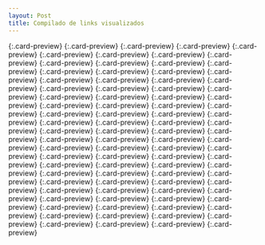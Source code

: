 ```yaml
---
layout: Post
title: Compilado de links visualizados
---
```

[](https://www.gatesnotes.com/About-Bill-Gates/Best-Books-2017){:.card-preview}
[](https://dev.to/tamasrev/how-to-debug-in-production-4f8){:.card-preview}
[](https://medium.com/ant-design/announcing-ant-design-3-0-70e3e65eca0c){:.card-preview}
[](https://medium.freecodecamp.org/the-secret-to-being-a-top-developer-is-building-things-heres-a-list-of-fun-apps-to-build-aac61ac0736c?source=rss----336d898217ee---4){:.card-preview}
[](https://medium.freecodecamp.org/how-teams-get-microservices-wrong-from-the-start-51777c99c059){:.card-preview}
[](https://dev.to/nikoheikkila/three-lessons-ive-learned-as-a-professional-web-developer-6mb){:.card-preview}
[](https://www.kiwicampus.com/?ref=producthunt){:.card-preview}
[](https://medium.freecodecamp.org/https-medium-com-samwcoding-how-to-get-your-first-developer-job-in-4-months-ec86da6e5d9a?source=rss----336d898217ee---4){:.card-preview}
[](https://dev.to/ruidfigueiredo/things-you-wanted-to-know-about-storing-passwords-but-were-afraid-to-ask-47f){:.card-preview}
[](https://dev.to/michaeljota/the-github-repos-i-discovered-this-week-iv-9cd){:.card-preview}
[](https://dev.to/kkufieta/til-that-vuejs--firebase-are-awesome-76){:.card-preview}
[](https://dev.to/roger/whats-the-easiest-way-to-put-authentication-into-a-website-40g){:.card-preview}
[](https://dev.to/philnash/advent-of-code-2017-12b){:.card-preview}
[](https://nodejs.org/en/blog/vulnerability/december-2017-security-releases/){:.card-preview}
[](https://collect.chat/templates/?ref=producthunt){:.card-preview}
[](https://dashbouquet.com/blog/frontend-development/javascript-build-tools-and-automation-systems){:.card-preview}
[](https://medium.com/@ericsimons/introducing-turbo-5x-faster-than-yarn-npm-and-runs-natively-in-browser-cc2c39715403){:.card-preview}
[](https://dev.to/jdheywood/the-just-jar-5lo){:.card-preview}
[](https://m.youtube.com/watch?v=kJG-69_UOMY){:.card-preview}
[](https://medium.freecodecamp.org/conquering-the-command-line-f85f5e46c07c?source=rss----336d898217ee---4){:.card-preview}
[](https://medium.freecodecamp.org/how-to-energize-your-scary-terminal-with-helpful-little-scripts-c5ae92c12bfe?source=rss----336d898217ee---4){:.card-preview}
[](https://chatbotsmagazine.com/advanced-chatbot-analytics-and-sentiment-analysis-part-1-17a8e674d7e1){:.card-preview}
[](https://dev.to/aspittel/facial-recognition-in-javascript-using-trackingjs-3l7){:.card-preview}
[](https://medium.freecodecamp.org/so-youre-a-new-software-engineer-let-s-face-some-facts-and-debunk-some-myths-a7beafc701b2){:.card-preview}
[](https://medium.com/@domagojk/patterns-for-designing-flexible-architecture-in-node-js-cqrs-es-onion-7eb10bbefe17){:.card-preview}
[](https://excellentwebworld.com/nodejs-development/){:.card-preview}
[](https://dev.to/yuyatakeyama/how-i-measure-response-times-of-web-apis-using-curl-6nh){:.card-preview}
[](https://medium.freecodecamp.org/use-react-with-next-js-framework-and-how-it-made-my-life-easier-4280b643451?source=rss----336d898217ee---4){:.card-preview}
[](https://dev.to/barryosull/event-granularity-modelling-events-in-event-driven-applications-e50){:.card-preview}
[](https://nemethgergely.com/nodejs-healthcheck-graceful-shutdown/){:.card-preview}
[](https://www.infoq.com/news/2017/10/toyota-way-codeweavers){:.card-preview}
[](https://dev.to/kylegalbraith/the-enormous-diversity-problem-at-aws-reinvent-2017-bd7){:.card-preview}
[](http://www.hiddenbrains.com/angularjs-development.html){:.card-preview}
[](https://medium.freecodecamp.org/how-to-make-your-html-responsive-by-adding-a-single-line-of-css-2a62de81e431?source=rss----336d898217ee---4){:.card-preview}
[](https://dev.to/restoreddev/cherry-picking-in-version-control-93){:.card-preview}
[](https://netz-basis.com/blog/how-i-managed-to-understand-agile){:.card-preview}
[](https://github.com/ossu/computer-science){:.card-preview}
[](https://medium.freecodecamp.org/the-inner-workings-of-the-browser-for-javascript-web-developers-course-d26f11270f41){:.card-preview}
[](https://microlink.js.org/#/){:.card-preview}
[](https://medium.com/@anephenix/useful-tools-for-your-node-js-projects-2018-edition-6a5062f24078){:.card-preview}
[](https://medium.freecodecamp.org/playing-strategy-games-with-minimax-4ecb83b39b4b?source=rss----336d898217ee---4){:.card-preview}
[](https://medium.freecodecamp.org/11-things-i-learned-reading-the-css-grid-specification-fb3983aa5e0?source=rss----336d898217ee---4){:.card-preview}
[](https://www.npmjs.com/package/ignitejs){:.card-preview}
[](https://dev.to/kashifkazi/how-i-measured-the-software-testing-quality-b60){:.card-preview}
[](https://medium.com/@RabbiGreenberg/i-built-an-alexa-skill-and-you-can-too-326fdaa7065b){:.card-preview}
[](https://dev.to/andrewsmith1996/what-ive-learnt-in-the-first-six-months-of-my-internship-41d){:.card-preview}
[](https://dev.to/christianv07/must-have-extensions-for-vs-code-according-to-me-dho){:.card-preview}
[](https://medium.com/@pd4d10/introducing-octohint-e1a3e4b80c47){:.card-preview}
[](https://web.stanford.edu/class/archive/cs/cs106a/cs106a.1134/handouts/250%20Debugging%20Strategies.pdf){:.card-preview}
[](http://programmergoals.com/the-right-why-matters/){:.card-preview}
[](https://github.com/amuramoto/messenger-platform-postman-collection){:.card-preview}
[](https://nemethgergely.com/nodejs-best-practices-how-to-become-a-better-developer-in-2018/){:.card-preview}
[](https://blog.risingstack.com/how-to-become-a-better-node-js-developer-in-2016/){:.card-preview}
[](https://blog.risingstack.com/node-js-best-practices-2017/){:.card-preview}
[](https://www.dotconferences.com/2017/12/feross-aboukhadijeh-the-most-annoying-website){:.card-preview}
[](https://blog.daftcode.pl/the-future-of-js-is-at-our-fingertips-1d9d5211e663){:.card-preview}
[](https://blog.logrocket.com/frontend-in-2017-the-important-parts-4548d085977f){:.card-preview}
[](https://dev.to/junp0819/5-recommend-notepad-for-programmers-4m35){:.card-preview}
[](https://www.codesimplicity.com/post/how-to-be-a-great-programmer-awareness-understanding-and-responsibility/?utm_source=rss&utm_medium=rss&utm_campaign=how-to-be-a-great-programmer-awareness-understanding-and-responsibility){:.card-preview}
[](https://www.codesimplicity.com/post/why-programmers-suck/){:.card-preview}
[](https://m.youtube.com/watch?v=OMbsGBlpP30){:.card-preview}
[](https://medium.freecodecamp.org/baby-steps-to-learn-machine-learning-from-a-tennis-fan-d4171f51c23f){:.card-preview}
[](http://blog.bloomca.me/2017/12/19/how-to-use-generators.html){:.card-preview}
[](https://chatbotsmagazine.com/messaging-channels-for-customer-service-challenges-and-practices-d1d39b176868){:.card-preview}
[](https://mizchi-sandbox.github.io/grid-generator/){:.card-preview}
[](http://ejsexcel.com/){:.card-preview}
[](https://javascriptreport.com/whats-happening-in-javascript-december-2017/){:.card-preview}
[](https://blog.dareboost.com/en/2017/12/defer-scripts-to-speed-up-rendering/){:.card-preview}
[](https://blog.codinghorror.com/tending-your-software-garden/){:.card-preview}
[](https://medium.freecodecamp.org/how-to-deploy-an-object-detection-model-with-tensorflow-serving-d6436e65d1d9){:.card-preview}
[](https://medium.com/@jacoblee93/build-custom-serverless-push-notifications-for-any-website-in-6-minutes-with-stdlib-and-phantomjs-ea67c988801f){:.card-preview}
[](https://chatbotsmagazine.com/introducing-ecommerce-magazine-6692ffe2fdce?source=rss----d6dc2c824f17---4){:.card-preview}
[](https://dormoshe.io/articles/the-best-of-2017-on-dormoshe-io-23){:.card-preview}
[](https://github.com/i0natan/nodebestpractices/blob/master/README.md){:.card-preview}
[](https://www.javascriptjanuary.com/blog/staying-afloat-keeping-up-with-so-much-to-learn){:.card-preview}
[](https://javascriptreport.com/best-javascript-frameworks-youre-not-using/){:.card-preview}
[](https://coderbyheart.com/clean-architecture/){:.card-preview}
[](http://2017.projectzeno.com/){:.card-preview}
[](https://www.javascriptjanuary.com/blog/nodejs-postmortem-debugging-for-fun-and-production){:.card-preview}
[](http://jsblocks.com/){:.card-preview}
[](https://medium.freecodecamp.org/how-i-used-my-programming-skills-to-buy-a-stroller-2778cb85e8b2?source=rss----336d898217ee---4){:.card-preview}
[](https://coding.duford.com/2017/11/recommendations-top-7-software-development-books/){:.card-preview}
[](https://medium.freecodecamp.org/climbing-the-code-quality-ladder-babd3198e6e2){:.card-preview}
[](https://dev.to/neo/how-to-build-a-typing-indicator-feature-in-net-10e1){:.card-preview}
[](https://dev.to/bezirganyan/who-said-that-vim-cannot-compete-with-ides-51k4){:.card-preview}
[](https://medium.freecodecamp.org/how-web-workers-can-help-with-consistent-asynchronous-tasks-in-javascript-cd6d728fa4ee){:.card-preview}
[](https://dev.to/melezhik/backing-your-own-ci-in-5-minutes-by-using-sparrowdo-sparky-and-docker-3ap){:.card-preview}
[](https://medium.com/@shubheksha/building-on-quicksand-a-summary-bc4e9e7c347){:.card-preview}
[](https://chatbotsmagazine.com/how-to-work-with-microsoft-bot-framework-since-last-update-a748fd3bbec8){:.card-preview}

